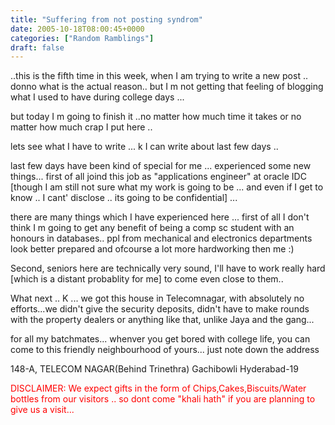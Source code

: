 ```yaml
---
title: "Suffering from not posting syndrom"
date: 2005-10-18T08:00:45+0000
categories: ["Random Ramblings"]
draft: false
---
```


..this is the fifth time in this week, when I am trying to write a new post .. donno what is the actual reason.. but I m not getting that feeling of blogging what I used to have during college days ...

but today I m going to finish it ..no matter how much time it takes or no matter how much crap I put here .. 

lets see what I have to write ... k I can write about last few days .. 

last few days have been kind of special for me ... experienced some new things... 
first of all joind this job as "applications engineer" at oracle IDC [though I am still not sure what my work is going to be ... and even if I get to know .. I cant' disclose .. its going to be confidential] ... 

there are many things which I have experienced here ... first of all I don't think I m going to get any benefit of being a comp sc student with an honours in databases.. ppl from mechanical and electronics departments look better prepared and ofcourse a lot more hardworking then me :)

Second, seniors here are technically very sound, I'll have to work really hard [which is a distant probablity for me] to come even close to them..

What next .. 
K ... we got this house in Telecomnagar, with absolutely no efforts...we didn't give the security deposits, didn't have to make rounds with the property dealers or anything like that, unlike Jaya and the gang...

for all my batchmates... whenver you get bored with college life, you can come to 
this friendly neighbourhood of yours... 
just note down the address 

148-A,
TELECOM NAGAR(Behind Trinethra)
Gachibowli
Hyderabad-19

<font color="red">
DISCLAIMER: 
We expect gifts in the form of Chips,Cakes,Biscuits/Water bottles from our visitors .. so dont come "khali hath" if you are planning to give us a visit...
</font>